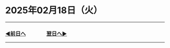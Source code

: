 # 2025年02月18日（火）

---

### [◀️前日へ](https://github.com/yuasys/chatty-journal/blob/main/2025/02/2025-02-17.md)&emsp;&emsp;&emsp;&emsp;[翌日へ▶️](https://github.com/yuasys/chatty-journal/blob/main/2025/02/2025-02-19.md)

---
